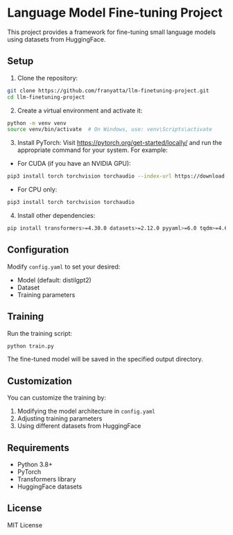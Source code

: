 # Language Model Fine-tuning Project

This project provides a framework for fine-tuning small language models using datasets from HuggingFace.

## Setup

1. Clone the repository:
```bash
git clone https://github.com/franyatta/llm-finetuning-project.git
cd llm-finetuning-project
```

2. Create a virtual environment and activate it:
```bash
python -m venv venv
source venv/bin/activate  # On Windows, use: venv\Scripts\activate
```

3. Install PyTorch:
Visit https://pytorch.org/get-started/locally/ and run the appropriate command for your system. For example:
- For CUDA (if you have an NVIDIA GPU):
```bash
pip3 install torch torchvision torchaudio --index-url https://download.pytorch.org/whl/cu118
```
- For CPU only:
```bash
pip3 install torch torchvision torchaudio
```

4. Install other dependencies:
```bash
pip install transformers>=4.30.0 datasets>=2.12.0 pyyaml>=6.0 tqdm>=4.65.0
```

## Configuration

Modify `config.yaml` to set your desired:
- Model (default: distilgpt2)
- Dataset
- Training parameters

## Training

Run the training script:
```bash
python train.py
```

The fine-tuned model will be saved in the specified output directory.

## Customization

You can customize the training by:
1. Modifying the model architecture in `config.yaml`
2. Adjusting training parameters
3. Using different datasets from HuggingFace

## Requirements

- Python 3.8+
- PyTorch
- Transformers library
- HuggingFace datasets

## License

MIT License